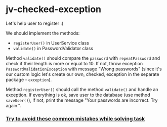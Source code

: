 # jv-checked-exception

Let's help user to register :)

We should implement the methods:
- `registerUser()` in UserService class
- `validate()` in PasswordValidator class

Method `validate()` should compare the `password` with `repeatPassword` and check if their length 
is more or equal to 10. If not, throw exception `PasswordValidationException` with message "Wrong passwords"
(since it's our custom logic let's create our own, checked, exception in the separate package - `exception`).

Method `registerUser()` should call the method `validate()` and handle an exception. 
If everything is ok, save user to the database (use method `saveUser()`), 
if not, print the message "Your passwords are incorrect. Try again.".

### [Try to avoid these common mistakes while solving task](https://mate-academy.github.io/jv-program-common-mistakes/java-core/exceptions/password-validation)